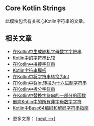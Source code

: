 ## Core Kotlin Strings

此模块包含有关核心Kotlin字符串的文章。

## 相关文章

+ [在Kotlin中生成随机字母数字字符串](docs/在Kotlin中生成随机字母数字字符串.md)
+ [Kotlin中的字符串比较](docs/Kotlin中的字符串比较.md)
+ [在Kotlin中拼接字符串](docs/在Kotlin中拼接字符串.md)
+ [Kotlin字符串模板](docs/Kotlin字符串模板.md)
+ [在Kotlin中将字符串转换为Int](docs/在Kotlin中将字符串转换为Int.md)
+ [在Kotlin中将Int转换为十六进制字符串](docs/在Kotlin中将Int转换为十六进制字符串.md)
+ [在Kotlin中拆分字符串](docs/在Kotlin中拆分字符串.md)
+ [在Kotlin中替换字符串的一部分的函数](docs/在Kotlin中替换字符串的一部分的函数.md)
+ [删除Kotlin中的所有非字母数字字符](docs/删除Kotlin中的所有非字母数字字符.md)
+ [Kotlin中Base64编码和解码字符串指南](docs/Kotlin中Base64编码和解码字符串指南.md)

- 更多文章： [[next -->]](../kotlin-core-strings-2/README.md)